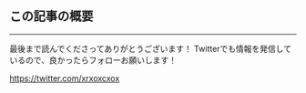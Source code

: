 <!--
title:   風変わりなデバイスでも表示崩れが起きてないか確認したい→Remote TestKitが便利そう
tags:    QiitaEngineerFesta2022,QiitaEngineerFesta_NTTレゾナント,RemoteTestKit
-->

## この記事の概要

---

最後まで読んでくださってありがとうございます！
Twitterでも情報を発信しているので、良かったらフォローお願いします！

https://twitter.com/xrxoxcxox